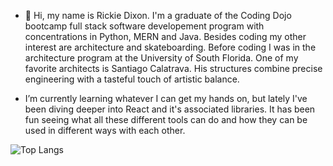 - 👋 Hi, my name is Rickie Dixon. I'm a graduate of the Coding Dojo bootcamp full stack software developement program with concentrations in Python, MERN and Java. Besides coding my other interest are architecture and skateboarding. Before coding I was in the architecture program at the University of South Florida. One of my favorite architects is Santiago Calatrava. His structures combine precise engineering with a tasteful touch of artistic balance.
  
- I’m currently learning whatever I can get my hands on, but lately I've been diving deeper into React and it's associated libraries. It has been fun seeing what all these different tools can do and how they can be used in different ways with each other.



![Top Langs](https://github-readme-stats.vercel.app/api/top-langs/?username=RDixonCodes&layout=compact&theme=dracula)

<!---
RDixonCodes/RDixonCodes is a ✨ special ✨ repository because its `README.md` (this file) appears on your GitHub profile.
You can click the Preview link to take a look at your changes.
--->
